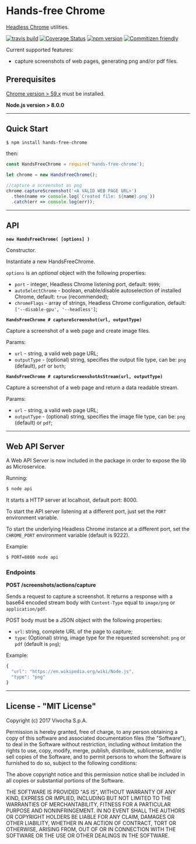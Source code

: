 # Hands-free Chrome

[Headless Chrome](https://developers.google.com/web/updates/2017/04/headless-chrome) utilities.



[![travis build](https://img.shields.io/travis/vivocha/hands-free-chrome.svg)](https://travis-ci.org/vivocha/hands-free-chrome)
[![Coverage Status](https://coveralls.io/repos/github/vivocha/hands-free-chrome/badge.svg?branch=master)](https://coveralls.io/github/vivocha/hands-free-chrome?branch=master)
[![npm version](https://img.shields.io/npm/v/hands-free-chrome.svg)](https://www.npmjs.com/package/hands-free-chrome)
[![Commitizen friendly](https://img.shields.io/badge/commitizen-friendly-brightgreen.svg)](http://commitizen.github.io/cz-cli/)

Current supported features:
- capture screenshots of web pages, generating png and/or pdf files.




## Prerequisites


[Chrome version > 59.x](https://www.google.com/chrome/browser/desktop/index.html) must be installed.

**Node.js version > 8.0.0**


---
## Quick Start

```sh
$ npm install hands-free-chrome
```
then:

```js
const HandsFreeChrome = require('hands-free-chrome');

let chrome = new HandsFreeChrome();

//capture a screenshot as png
chrome.captureScreenshot('<A VALID WEB PAGE URL>')
  .then(name => console.log(`Created file: ${name}.png`))
  .catch(err => console.log(err));
```
___

## API

**`new HandsFreeChrome( [options] )`**

Constructor.

Instantiate a new HandsFreeChrome.

`options` is an *optional* object with the following properties:

- `port` -  integer, Headless Chrome listening port, default: `9999`;
- `autoSelectChrome` -  boolean, enable/disable autoselection of installed Chrome, default: `true` (recommended);
- `chromeFlags` -  array of strings, Headless Chrome configuration, default: `['--disable-gpu', '--headless']`;


**`HandsFreeChrome # captureScreenshot(url, outputType)`**

Capture a screenshot of a web page and create image files.

Params:

- `url` - string, a valid web page URL;
- `outputType` - (optional) string, specifies the output file type, can be: `png` (default), `pdf` or `both`;


**`HandsFreeChrome # captureScreenshotAsStream(url, outputType)`**

Capture a screenshot of a web page and return a data readable stream.

Params:

- `url` - string, a valid web page URL;
- `outputType` - (optional) string, specifies the image file type, can be: `png` (default) or `pdf`;
---




## Web API Server
A Web API Server is now included in the package in order to expose the lib as Microservice.

Running:

```sh
$ node api
```

It starts a HTTP server at localhost, default port: 8000.

To start the API server listening at a different port, just set the `PORT` environment variable.

To start the underlying Headless Chrome instance at a different port, set the `CHROME_PORT` environment variable (default is 9222).


Example:

```sh
$ PORT=8080 node api
```
### Endpoints

**POST /screenshots/actions/capture**

Sends a request to capture a screenshot.
It returns a response with a base64 encoded stream body with `Content-Type` equal to `image/png` or `application/pdf`.

POST body must be a JSON object with the following properties:

- `url`: string, complete URL of the page to capture;
- `type`: (Optional) string, image type for the requested screenshot: `png` or `pdf` (default is `png`);

Example:

```js
{
  "url": "https://en.wikipedia.org/wiki/Node.js",
  "type": "png"
}
```

---

License - "MIT License"
-----------------------

Copyright (c) 2017 Vivocha S.p.A.

Permission is hereby granted, free of charge, to any person obtaining a copy
of this software and associated documentation files (the "Software"), to deal
in the Software without restriction, including without limitation the rights
to use, copy, modify, merge, publish, distribute, sublicense, and/or sell
copies of the Software, and to permit persons to whom the Software is
furnished to do so, subject to the following conditions:

The above copyright notice and this permission notice shall be included in all
copies or substantial portions of the Software.

THE SOFTWARE IS PROVIDED "AS IS", WITHOUT WARRANTY OF ANY KIND, EXPRESS OR
IMPLIED, INCLUDING BUT NOT LIMITED TO THE WARRANTIES OF MERCHANTABILITY,
FITNESS FOR A PARTICULAR PURPOSE AND NONINFRINGEMENT. IN NO EVENT SHALL THE
AUTHORS OR COPYRIGHT HOLDERS BE LIABLE FOR ANY CLAIM, DAMAGES OR OTHER
LIABILITY, WHETHER IN AN ACTION OF CONTRACT, TORT OR OTHERWISE, ARISING FROM,
OUT OF OR IN CONNECTION WITH THE SOFTWARE OR THE USE OR OTHER DEALINGS IN THE
SOFTWARE.
